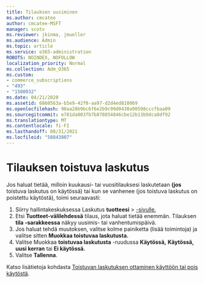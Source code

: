 ```yaml
---
title: Tilauksen uusiminen
ms.author: cmcatee
author: cmcatee-MSFT
manager: scotv
ms.reviewer: jkinma, jmueller
ms.audience: Admin
ms.topic: article
ms.service: o365-administration
ROBOTS: NOINDEX, NOFOLLOW
localization_priority: Normal
ms.collection: Adm_O365
ms.custom:
- commerce_subscriptions
- "493"
- "1500032"
ms.date: 04/21/2020
ms.assetid: 6860563a-b5e9-42f0-aa97-d2d4ed810069
ms.openlocfilehash: 90aa28b9bc6f6e2b9c99d0430a90598cccfbaa09
ms.sourcegitcommit: e781da003fb7b878854846cbe12b13b9dca8df92
ms.translationtype: MT
ms.contentlocale: fi-FI
ms.lasthandoff: 08/31/2021
ms.locfileid: "58843807"
---
```

# <a name="subscription-recurring-billing"></a>Tilauksen toistuva laskutus

Jos haluat tietää, milloin kuukausi- tai vuositilauksesi laskutetaan **(jos** toistuva laskutus on  käytössä) tai kun se vanhenee (jos toistuva laskutus on poistettu käytöstä), toimi seuraavasti:
  
1. Siirry hallintakeskuksessa Laskutus **tuotteesi** \> [-sivulle.](https://go.microsoft.com/fwlink/p/?linkid=842054)
2. Etsi **Tuotteet-välilehdessä** tilaus, jota haluat tietää enemmän. Tilauksen **tila -sarakkeessa** näkyy uusimis- tai vanhentumispäivä.
3. Jos haluat tehdä muutoksen, valitse kolme painiketta (lisää toimintoja) ja valitse sitten **Muokkaa toistuvaa laskutusta.**
4. Valitse Muokkaa **toistuvaa laskutusta** -ruudussa **Käytössä,** **Käytössä, uusi kerran** tai **Ei käytössä.**
5. Valitse **Tallenna**.

Katso lisätietoja kohdasta [Toistuvan laskutuksen ottaminen käyttöön tai pois käytöstä](https://docs.microsoft.com/microsoft-365/commerce/subscriptions/renew-your-subscription).